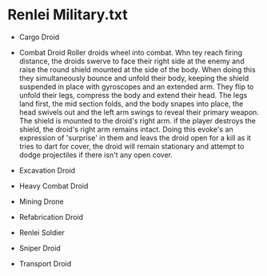 
# Renlei Military.txt
- Cargo Droid

- Combat Droid
Roller droids wheel into combat. Whn tey reach firing distance, the droids swerve to face their right side at the enemy and raise the round shield mounted at the side of the body. When doing this they simultaneously bounce and unfold their body, keeping the shield suspended in place with gyroscopes and an extended arm. They flip to unfold their legs, compress the body and extend their head. The legs land first, the mid section folds, and the body snapes into place, the head swivels out and the left arm swings to reveal their primary weapon.
The shield is mounted to the droid's right arm. if the player destroys the shield, the droid's right arm remains intact. Doing this evoke's an expression of 'surprise' in them and leavs the droid open for a kill as it tries to dart for cover, the droid will remain stationary and attempt to dodge projectiles if there isn't any open cover.

- Excavation Droid

- Heavy Combat Droid

- Mining Drone

- Refabrication Droid

- Renlei Soldier

- Sniper Droid

- Transport Droid

